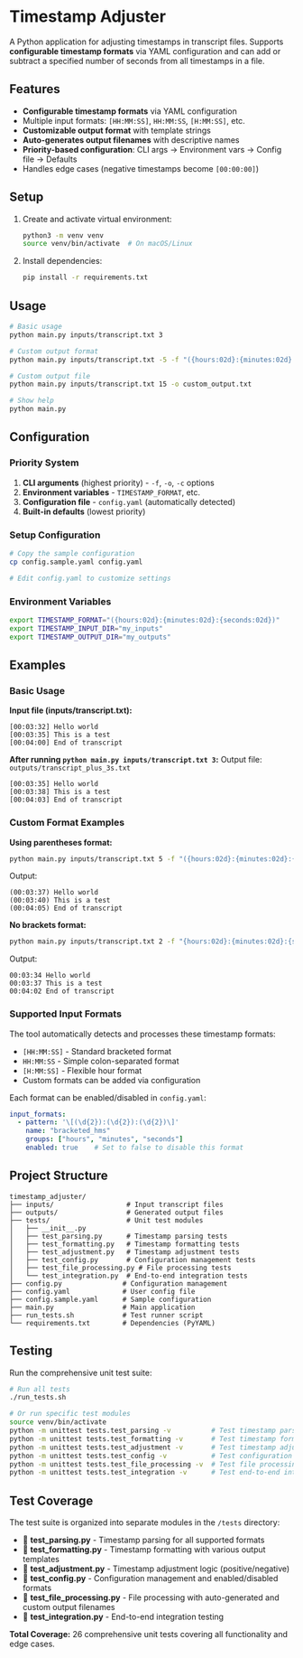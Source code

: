 # Timestamp Adjuster

A Python application for adjusting timestamps in transcript files. Supports **configurable timestamp formats** via YAML configuration and can add or subtract a specified number of seconds from all timestamps in a file.

## Features

- **Configurable timestamp formats** via YAML configuration
- Multiple input formats: `[HH:MM:SS]`, `HH:MM:SS`, `[H:MM:SS]`, etc.
- **Customizable output format** with template strings
- **Auto-generates output filenames** with descriptive names
- **Priority-based configuration**: CLI args → Environment vars → Config file → Defaults
- Handles edge cases (negative timestamps become `[00:00:00]`)

## Setup

1. Create and activate virtual environment:
   ```bash
   python3 -m venv venv
   source venv/bin/activate  # On macOS/Linux
   ```

2. Install dependencies:
   ```bash
   pip install -r requirements.txt
   ```

## Usage

```bash
# Basic usage
python main.py inputs/transcript.txt 3

# Custom output format
python main.py inputs/transcript.txt -5 -f "({hours:02d}:{minutes:02d}:{seconds:02d})"

# Custom output file
python main.py inputs/transcript.txt 15 -o custom_output.txt

# Show help
python main.py
```

## Configuration

### Priority System
1. **CLI arguments** (highest priority) - `-f`, `-o`, `-c` options
2. **Environment variables** - `TIMESTAMP_FORMAT`, etc.
3. **Configuration file** - `config.yaml` (automatically detected)
4. **Built-in defaults** (lowest priority)

### Setup Configuration
```bash
# Copy the sample configuration
cp config.sample.yaml config.yaml

# Edit config.yaml to customize settings
```

### Environment Variables
```bash
export TIMESTAMP_FORMAT="({hours:02d}:{minutes:02d}:{seconds:02d})"
export TIMESTAMP_INPUT_DIR="my_inputs"
export TIMESTAMP_OUTPUT_DIR="my_outputs"
```

## Examples

### Basic Usage

**Input file (inputs/transcript.txt):**
```
[00:03:32] Hello world
[00:03:35] This is a test
[00:04:00] End of transcript
```

**After running `python main.py inputs/transcript.txt 3`:**
Output file: `outputs/transcript_plus_3s.txt`
```
[00:03:35] Hello world
[00:03:38] This is a test
[00:04:03] End of transcript
```

### Custom Format Examples

**Using parentheses format:**
```bash
python main.py inputs/transcript.txt 5 -f "({hours:02d}:{minutes:02d}:{seconds:02d})"
```
Output:
```
(00:03:37) Hello world
(00:03:40) This is a test
(00:04:05) End of transcript
```

**No brackets format:**
```bash
python main.py inputs/transcript.txt 2 -f "{hours:02d}:{minutes:02d}:{seconds:02d}"
```
Output:
```
00:03:34 Hello world
00:03:37 This is a test
00:04:02 End of transcript
```

### Supported Input Formats

The tool automatically detects and processes these timestamp formats:
- `[HH:MM:SS]` - Standard bracketed format
- `HH:MM:SS` - Simple colon-separated format  
- `[H:MM:SS]` - Flexible hour format
- Custom formats can be added via configuration

Each format can be enabled/disabled in `config.yaml`:
```yaml
input_formats:
  - pattern: '\[(\d{2}):(\d{2}):(\d{2})\]'
    name: "bracketed_hms"
    groups: ["hours", "minutes", "seconds"]
    enabled: true    # Set to false to disable this format
```

## Project Structure

```
timestamp_adjuster/
├── inputs/                  # Input transcript files
├── outputs/                 # Generated output files
├── tests/                   # Unit test modules
│   ├── __init__.py
│   ├── test_parsing.py      # Timestamp parsing tests
│   ├── test_formatting.py   # Timestamp formatting tests
│   ├── test_adjustment.py   # Timestamp adjustment tests
│   ├── test_config.py       # Configuration management tests
│   ├── test_file_processing.py # File processing tests
│   └── test_integration.py  # End-to-end integration tests
├── config.py               # Configuration management
├── config.yaml             # User config file
├── config.sample.yaml      # Sample configuration
├── main.py                 # Main application
├── run_tests.sh            # Test runner script
└── requirements.txt        # Dependencies (PyYAML)
```

## Testing

Run the comprehensive unit test suite:

```bash
# Run all tests
./run_tests.sh

# Or run specific test modules
source venv/bin/activate
python -m unittest tests.test_parsing -v          # Test timestamp parsing
python -m unittest tests.test_formatting -v       # Test timestamp formatting  
python -m unittest tests.test_adjustment -v       # Test timestamp adjustment
python -m unittest tests.test_config -v           # Test configuration management
python -m unittest tests.test_file_processing -v  # Test file processing
python -m unittest tests.test_integration -v      # Test end-to-end integration
```

## Test Coverage

The test suite is organized into separate modules in the `/tests` directory:

- 🧪 **test_parsing.py** - Timestamp parsing for all supported formats
- 🧪 **test_formatting.py** - Timestamp formatting with various output templates  
- 🧪 **test_adjustment.py** - Timestamp adjustment logic (positive/negative)
- 🧪 **test_config.py** - Configuration management and enabled/disabled formats
- 🧪 **test_file_processing.py** - File processing with auto-generated and custom output filenames
- 🧪 **test_integration.py** - End-to-end integration testing

**Total Coverage:** 26 comprehensive unit tests covering all functionality and edge cases.

